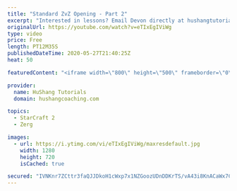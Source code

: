```yaml
---
title: "Standard ZvZ Opening - Part 2"
excerpt: "Interested in lessons? Email Devon directly at hushangtutorials@outlook.com ------------------------------------------------------------------------------------------------------- Want to support HuShang Tutorials directly? Patreon is a website where you can contribute a monthly donation that will help"
originalUrl: https://youtube.com/watch?v=eTIxEgIViWg
type: video
price: Free
length: PT12M35S
publishedDateTime: 2020-05-27T21:40:25Z
heat: 50

featuredContent: "<iframe width=\"800\" height=\"500\" frameborder=\"0\" src=\"https://www.youtube.com/embed/eTIxEgIViWg\" allow=\"accelerometer; autoplay; encrypted-media; gyroscope; picture-in-picture\" allowfullscreen></iframe>"

provider:
  name: HuShang Tutorials
  domain: hushangcoaching.com

topics:
  - StarCraft 2
  - Zerg

images:
  - url: https://i.ytimg.com/vi/eTIxEgIViWg/maxresdefault.jpg
    width: 1280
    height: 720
    isCached: true

secured: "IVNKnr7ZCttr3faQJJDkoH1cWxp7x1NZGoozUDnDDKrTS/vA43i8KnACaWx7CHBRpV/xeKey0Gvcx29M9LfTWAlrCgCVF8Dy6MEV+IKkugDCcK+qUbxoXav4HehkstZuTOhZJ/GIcgIa+bHL6RmmlKTDkTqtmTbkJ/Dx5Mxx+ffhvk/6iKsFcqzJQf1q5DJC264aQ2xGOiSFA/OfD3SSE0JEAszoU6UVfmElUpZAEVY/q6OZCgAczlFd0jSVuKsDRJJHar8q8XqcxkDiWwrjUMAWxILqWpxANjr6j5eHpxTyVm72V1K50emoN4WNbaJcHLkPRjFC7t2kn3y+tnHY59as0oD+4O2zZFeoQ7XviRu/PCyRpF1mmwYAsY833R30rGwwwaHXp4J62TbRjgO9HyAvc7BSaXd6Q6xpkGDdPRk=;xDvQzsj7kZRf4yOrc7iTwA=="
---
```


